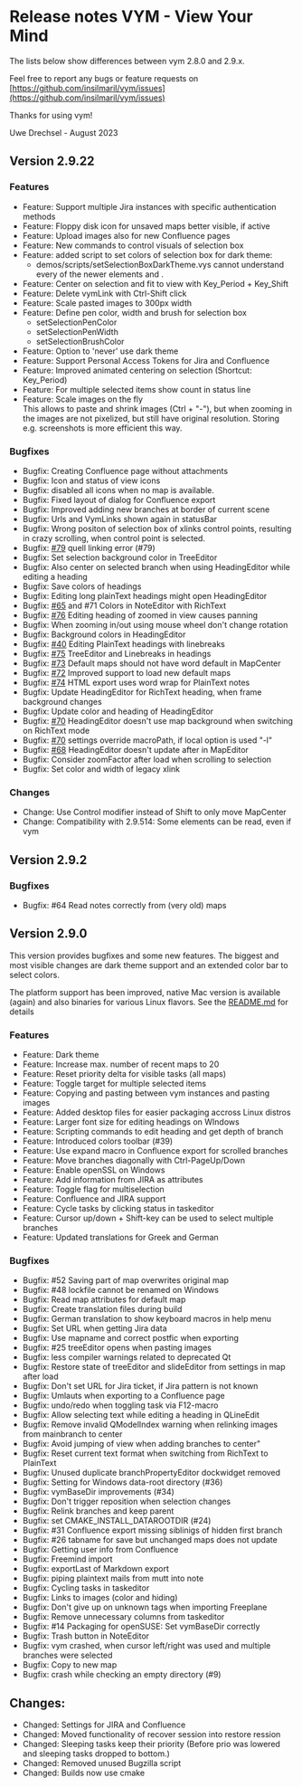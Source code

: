 Release notes VYM - View Your Mind
==================================


The lists below show differences between vym 2.8.0 and 2.9.x.

Feel free to report any bugs or feature requests on
[https://github.com/insilmaril/vym/issues](https://github.com/insilmaril/vym/issues)

Thanks for using vym!

Uwe Drechsel - August 2023


## Version 2.9.22

### Features

* Feature: Support multiple Jira instances with specific authentication methods
* Feature: Floppy disk icon for unsaved maps better visible, if active
* Feature: Upload images also for new Confluence pages
* Feature: New commands to control visuals of selection box
* Feature: added script to set colors of selection box for dark theme:
    - demos/scripts/setSelectionBoxDarkTheme.vys
cannot understand every of the newer elements <mapdesign> and <md>.
* Feature: Center on selection and fit to view with Key_Period + Key_Shift
* Feature: Delete vymLink with Ctrl-Shift click
* Feature: Scale pasted images to 300px width
* Feature: Define pen color, width and brush for selection box
    - setSelectionPenColor
    - setSelectionPenWidth
    - setSelectionBrushColor
* Feature: Option to 'never' use dark theme
* Feature: Support Personal Access Tokens for Jira and Confluence
* Feature: Improved animated centering on selection (Shortcut: Key_Period)
* Feature: For multiple selected items show count in status line
* Feature: Scale images on the fly  
    This allows to paste and shrink images (Ctrl + "-"), but when zooming in
    the images are not pixelized, but still have original resolution.
    Storing e.g. screenshots is more efficient this way.

### Bugfixes

* Bugfix: Creating Confluence page without attachments
* Bugfix: Icon and status of view icons
* Bugfix: disabled all icons when no map is available.
* Bugfix: Fixed layout of dialog for Confluence export
* Bugfix: Improved adding new branches at border of current scene
* Bugfix: Urls and VymLinks shown again in statusBar
* Bugfix: Wrong positon of selection box of xlinks control points, resulting in crazy scrolling, when control point is selected.
* Bugfix: [#79](https://github.com/insilmaril/vym/issues/79) quell linking error (#79)
* Bugfix: Set selection background color in TreeEditor
* Bugfix: Also center on selected branch when using HeadingEditor while editing a heading
* Bugfix: Save colors of headings
* Bugfix: Editing long plainText headings might open HeadingEditor
* Bugfix: [#65](https://github.com/insilmaril/vym/issues/65) and #71 Colors in NoteEditor with RichText
* Bugfix: [#76](https://github.com/insilmaril/vym/issues/76) Editing heading of zoomed in view causes panning
* Bugfix: When zooming in/out using mouse wheel don't change rotation
* Bugfix: Background colors in HeadingEditor
* Bugfix: [#40](https://github.com/insilmaril/vym/issues/40) Editing PlainText headings with linebreaks
* Bugfix: [#75](https://github.com/insilmaril/vym/issues/75) TreeEditor and Linebreaks in headings
* Bugfix: [#73](https://github.com/insilmaril/vym/issues/73) Default maps should not have word default in MapCenter
* Bugfix: [#72](https://github.com/insilmaril/vym/issues/72) Improved support to load new default maps
* Bugfix: [#74](https://github.com/insilmaril/vym/issues/74) HTML export uses word wrap for PlainText notes
* Bugfix: Update HeadingEditor for RichText heading, when frame background changes
* Bugfix: Update color and heading of HeadingEditor
* Bugfix: [#70](https://github.com/insilmaril/vym/issues/70) HeadingEditor doesn't use map background when switching on RichText mode
* Bugfix: [#70](https://github.com/insilmaril/vym/issues/70) settings override macroPath, if local option is used "-l"
* Bugfix: [#68](https://github.com/insilmaril/vym/issues/68) HeadingEditor doesn't update after in MapEditor
* Bugfix: Consider zoomFactor after load when scrolling to selection
* Bugfix: Set color and width of legacy xlink

### Changes

* Change: Use Control modifier instead of Shift to only move MapCenter
* Change: Compatibility with 2.9.514: Some elements can be read, even if vym



## Version 2.9.2

### Bugfixes
* Bugfix: #64 Read notes correctly from (very old) maps

## Version 2.9.0
This version provides bugfixes and some new features. The biggest
and most visible changes are dark theme support and an extended color bar
to select colors. 

The platform support has been improved, native Mac version is available
(again) and also binaries for various Linux flavors. See the 
[README.md](https://github.com/insilmaril/vym/blob/release/README.md)
for details

### Features

* Feature: Dark theme
* Feature: Increase max. number of recent maps to 20
* Feature: Reset priority delta for visible tasks (all maps)
* Feature: Toggle target for multiple selected items
* Feature: Copying and pasting between vym instances and pasting images
* Feature: Added desktop files for easier packaging accross Linux distros
* Feature: Larger font size for editing headings on WIndows
* Feature: Scripting commands to edit heading and get depth of branch
* Feature: Introduced colors toolbar (#39)
* Feature: Use expand macro in Confluence export for scrolled branches
* Feature: Move branches diagonally with Ctrl-PageUp/Down
* Feature: Enable openSSL on Windows
* Feature: Add information from JIRA as attributes
* Feature: Toggle flag for multiselection
* Feature: Confluence and JIRA support
* Feature: Cycle tasks by clicking status in taskeditor
* Feature: Cursor up/down + Shift-key can be used to select multiple branches
* Feature: Updated translations for Greek and German

### Bugfixes

* Bugfix: #52 Saving part of map overwrites original map
* Bugfix: #48 lockfile cannot be renamed on Windows
* Bugfix: Read map attributes for default map
* Bugfix: Create translation files during build
* Bugfix: German translation to show keyboard macros in help menu
* Bugfix: Set URL when getting Jira data
* Bugfix: Use mapname and correct postfic when exporting
* Bugfix: #25 treeEditor opens when pasting images
* Bugfix: less compiler warnings related to deprecated Qt
* Bugfix: Restore state of treeEditor and slideEditor from settings in map after load
* Bugfix: Don't set URL for Jira ticket, if Jira pattern is not known
* Bugfix: Umlauts when exporting to a Confluence page
* Bugfix: undo/redo when toggling task via F12-macro
* Bugfix: Allow selecting text while editing a heading in QLineEdit
* Bugfix: Remove invalid QModelIndex warning when relinking images from mainbranch to center
* Bugfix: Avoid jumping of view when adding branches to center"
* Bugfix: Reset current text format when switching from RichText to PlainText
* Bugfix: Unused duplicate branchPropertyEditor dockwidget removed
* Bugfix: Setting  for Windows data-root directory (#36)
* Bugfix: vymBaseDir improvements (#34)
* Bugfix: Don't trigger reposition when selection changes
* Bugfix: Relink branches and keep parent
* Bugfix: set CMAKE_INSTALL_DATAROOTDIR (#24)
* Bugfix: #31 Confluence export missing siblinigs of hidden first branch
* Bugfix: #26 tabname for save but unchanged maps does not update
* Bugfix: Getting user info from Confluence
* Bugfix: Freemind import
* Bugfix: exportLast of Markdown export
* Bugfix: piping plaintext mails from mutt into note
* Bugfix: Cycling tasks in taskeditor
* Bugfix: Links to images (color and hiding)
* Bugfix: Don't give up on unknown tags when importing Freeplane
* Bugfix: Remove unnecessary columns from taskeditor
* Bugfix: #14 Packaging for openSUSE: Set vymBaseDir correctly
* Bugfix: Trash button in NoteEditor
* Bugfix: vym crashed, when cursor left/right was used and multiple branches were selected
* Bugfix: Copy to new map
* Bugfix: crash while checking an empty directory (#9)

Changes:
--------

* Changed: Settings for JIRA and Confluence
* Changed: Moved functionality of recover session into restore ression
* Changed: Sleeping tasks keep their priority (Before prio was lowered and sleeping tasks dropped to bottom.)
* Changed: Removed unused Bugzilla script
* Changed: Builds now use cmake
